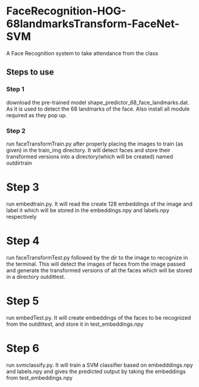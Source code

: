 # FaceRecognition-HOG-68landmarksTransform-FaceNet-SVM
A Face Recognition system to take attendance from the class

## Steps to use 

### Step 1
download the pre-trained model shape_predictor_68_face_landmarks.dat. As it is used to detect the 68 landmarks of the face. Also install all module required as they pop up.

### Step 2
run faceTransformTrain.py after properly placing the images to train (as given) in the train_img directory. It will detect faces and store their transformed versions into a directory(which will be created) named outdirtrain

# Step 3 
run embedtrain.py. It will read the create 128 embeddings of the image and label it which will be stored in the embeddings.npy and labels.npy respectively 

# Step 4 
run faceTransformTest.py followed by the dir to the image to recognize in the terminal. This will detect the images of faces from the image passed and generate the transformed versions of all the faces which will be stored in a directory outdittest.

# Step 5
run embedTest.py. It will create embeddings of the faces to be recognized from the outdittest, and store it in test_embeddings.npy

# Step 6
run svmclassify.py. It will train a SVM classifier based on embedddings.npy and labels.npy and gives the predicted output by taking the embeddings from test_embeddings.npy

